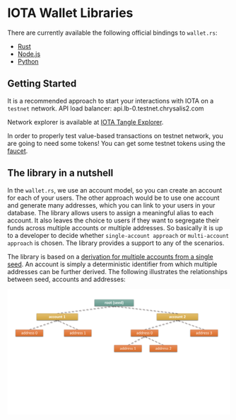 # IOTA Wallet Libraries

There are currently available the following official bindings to `wallet.rs`:
- [Rust](./rust/) 
- [Node.js](./nodejs/) 
- [Python](./python/)

## Getting Started
It is a recommended approach to start your interactions with IOTA on a `testnet` network.  API load balancer: api.lb-0.testnet.chrysalis2.com  

Network explorer is available at [IOTA Tangle Explorer](https://explorer.iota.org/testnet).

In order to properly test value-based transactions on testnet network, you are going to need some tokens! You can get some testnet tokens using the [faucet](https://faucet.testnet.chrysalis2.com/).

## The library in a nutshell
In the `wallet.rs`, we use an account model, so you can create an account for each of your users. The other approach would be to use one account and generate many addresses, which you can link to your users in your database. The library allows users to assign a meaningful alias to each account. It also leaves the choice to users if they want to segregate their funds across multiple accounts or multiple addresses. So basically it is up to a developer to decide whether `single-account approach` or `multi-account approach` is chosen. The library provides a support to any of the scenarios.

The library is based on a [derivation for multiple accounts from a single seed](https://chrysalis.docs.iota.org/guides/dev_guide.html#addresskey-space). An account is simply a deterministic identifier from which multiple addresses can be further derived. The following illustrates the relationships between seed, accounts and addresses:

![accounts](accounts_addresses.svg)